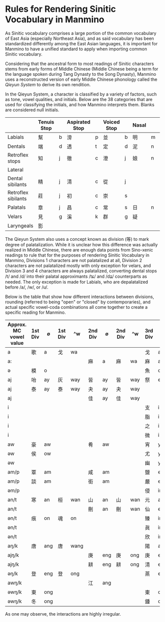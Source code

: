 # Rules for Rendering Sinitic Vocabulary in Manmino

As Sinitic vocabulary comprises a large portion of the common vocabulary of East Asia (especially Northeast Asia), 
and as said vocabulary has been standardized differently among the East Asian languages,
it is important for Manmino to have a unified standard to apply when importing common Sinitic vocabulary.

Considering that the ancestral form to most readings of Sinitic characters stems from early forms of Middle Chinese 
(Middle Chinese being a term for the language spoken during Tang Dynasty to the Song Dynasty),
Manmino uses a reconstructed version of early Middle Chinese phonology called the _Qieyun System_ to derive its own rendition.

In the Qieyun System, a character is classified by a variety of factors, such as tone, vowel qualities, and initials.
Below are the 38 categories that are used for classifying the initials, and how Manmino interprets them. Blanks are considered null initials. 

|                     | Tenuis Stop |   | Aspirated Stop |   | Voiced Stop |   | Nasal |   | Tenuis Fricative |   | Voiced Fricative |   | Approximant |   |
| ------------------- | ----------- | - | -------------- | - | ----------- | - | ----- | - | ---------------- | - | ---------------- | - | ----------- | - |
| Labials             | 幫           | b | 滂              | p | 並           | b | 明     | m |                  |   |                  |   |             |   |
| Dentals             | 端           | d | 透              | t | 定           | d | 泥     | n |                  |   |                  |   |             |   |
| Retroflex stops     | 知           | j | 徹              | c | 澄           | j | 娘     | n |                  |   |                  |   |             |   |
| Lateral             |             |   |                |   |             |   |       |   |                  |   |                  |   | 來           | l |
| Dental sibilants    | 精           | j | 清              | c | 從           | j |       |   | 心                | s | 邪                | s |             |   |
| Retroflex sibilants | 莊           | j | 初              | c | 崇           | s |       |   | 生                | s | 俟                | s |             |   |
| Palatals            | 章           | j | 昌              | c | 常           | s | 日     | n | 書                | s | 船                | s | 以           |   |
| Velars              | 見           | g | 溪              | k | 群           | g | 疑     |   |                  |   | 云                |   |             |   |
| Laryngeals          | 影           |   |                |   |             |   |       |   | 曉                | h | 匣                | h |             |   |

The Qieyun System also uses a concept known as division (等) to mark degree of palatalization. 
While it is unclear how this difference was actually realized in Middle Chinese, 
there are enough data points from Sino-xenic readings to rule that for the purposes of rendering Sinitic Vocabulary in Manmino,
Divisions 1 characters are not palatalized at all,
Division 2 characters are not palatalized mostly with only exception for velars,
and Division 3 and 4 characters are always palatalized,
converting dental stops /t/ and /d/ into their palatal approximants /tɕ/ and /dʑ/ counterparts as needed.
The only exception is made for Labials, who are depalatalized before /a/, /w/, or /u/.

Below is the table that show how different interactions between divisions, rounding (referred to being "open" or "closed" by contemporaries), and actual specific vowel-coda combinations all come together to create a specific reading for Manmino. 

| Approx. MC vowel value | 1st Div | ∅   | 1st Div | ^w   | 2nd Div | ∅   | 2nd Div | ^w  | 3rd Div | ∅   | 3rd Div | ^w   | 4th Div | ∅   | 4th Div | ^w  |
| ---------------------- | ------- | --- | ------- | ---- | ------- | --- | ------- | --- | ------- | --- | ------- | ---- | ------- | --- | ------- | --- |
| a                      | 歌       | a   | 戈       | wa   |         |     |         |     | 戈       | a   | 戈       | wa   |         |     |         |     |
| a:                     |         |     |         |      | 麻       | a   | 麻       | wa  | 麻       | a   |         |      |         |     |         |     |
| ə                      | 模       | o   |         |      |         |     |         |     | 魚       | o   | 虞       | u    |         |     |         |     |
| aj                     | 咍       | ay  | 灰       | way  | 皆       | ay  | 皆       | way | 祭       | ey  | 祭       | wey  | 齊       | ey  | 齊     | wey |
| aj                     | 泰       | ay  | 泰       | way  | 夬       | ay  | 夬       | way |         |     |         |      | 祭       | ey  | 祭     | wey |
| aj                     |         |     |         |      | 佳       | ay  | 佳       | way |         |     |         |      |         |     |         |     |
| i                      |         |     |         |      |         |     |         |     | 支       | i   | 支       | wi   |         |     |         |     |
| i                      |         |     |         |      |         |     |         |     | 脂       | i   | 脂       | yuy  |         |     |         |     |
| i                      |         |     |         |      |         |     |         |     | 之       | i   |         |      |         |     |         |     |
| i                      |         |     |         |      |         |     |         |     | 微       | i   | 微       | wi   |         |     |         |     |
| aw                     | 豪       | aw  |         |      | 肴       | aw  |         |     | 宵       | yaw |         |      | 蕭       | yaw |         |     |
| əw                     | 侯       | ow  |         |      |         |     |         |     | 尤       | yu  |         |      |         |     |         |     |
| əw                     |         |     |         |      |         |     |         |     | 幽       | yu  |         |      |         |     |         |     |
| am/p                   | 覃       | am  |         |      | 咸       | am  |         |     | 鹽       | em  |         |      | 添       | em  |         |     |
| am/p                   | 談       | am  |         |      | 銜       | am  |         |     | 嚴       | em  | 凡       | om   |         |     |         |     |
| əm/p                   |         |     |         |      |         |     |         |     | 侵       | im  |         |      |         |     |         |     |
| an/t                   | 寒       | an  | 桓       | wan  | 山       | an  | 山       | wan | 元       | an  | 元       | wan  | 仙       | en  | 仙       | wen |
| an/t                   |         |     |         |      | 刪       | an  | 刪       | wan | 仙       | en  | 仙       | wen  | 先       | en  | 先       | wen |
| ən/t                   | 痕       | on  | 魂       | on   |         |     |         |     | 臻       | in  | 諄       | yun  |         |     |         |     |
| ən/t                   |         |     |         |      |         |     |         |     | 眞       | in  | 眞       | yun  |         |     |         |     |
| ən/t                   |         |     |         |      |         |     |         |     | 欣       | in  | 文       | un   |         |     |         |     |
| aŋ/k                   | 唐       | ang | 唐       | wang |         |     |         |     | 陽       | ang | 陽       | wang |         |     |         |     |
| ajŋ/k                  |         |     |         |      | 庚       | eng | 庚       | ong | 庚       | eng | 庚       | eng  |         |     |         |     |
| ajŋ/k                  |         |     |         |      | 耕       | eng | 耕       | ong | 清       | eng | 清       | eng  | 青       | eng | 青       | eng |
| əŋ/k                   | 登       | eng | 登       | ong  |         |     |         |     | 蒸       | eng | 蒸       | ong  |         |     |         |     |
| awŋ/k                  |         |     |         |      | 江       | ang |         |     |         |     |         |      |         |     |         |     |
| əwŋ/k                  | 東       | ong |         |      |         |     |         |     | 東       | ong |         |      |         |     |         |     |
| əwŋ/k                  | 冬       | ong |         |      |         |     |         |     | 鍾       | ong |         |      |         |     |         |     |

As one may observe, the interactions are highly irregular.
